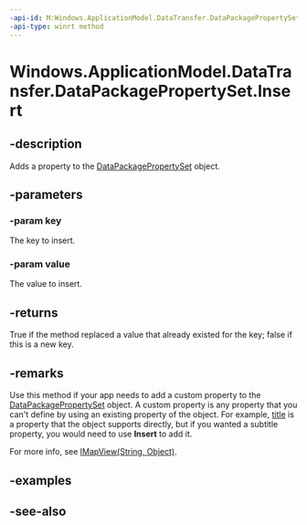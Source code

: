----api-id: M:Windows.ApplicationModel.DataTransfer.DataPackagePropertySet.Insert(System.String,System.Object)
-api-type: winrt method
---<!-- Method syntaxpublic bool Insert(System.String key, System.Object value)--># Windows.ApplicationModel.DataTransfer.DataPackagePropertySet.Insert## -descriptionAdds a property to the [DataPackagePropertySet](datapackagepropertyset.md) object.## -parameters### -param keyThe key to insert.### -param valueThe value to insert.## -returnsTrue if the method replaced a value that already existed for the key; false if this is a new key.## -remarksUse this method if your app needs to add a custom property to the [DataPackagePropertySet](datapackagepropertyset.md) object. A custom property is any property that you can't define by using an existing property of the object. For example, [title](datapackagepropertyset_title.md) is a property that the object supports directly, but if you wanted a subtitle property, you would need to use **Insert** to add it.For more info, see [IMapView(String, Object)](../windows.foundation.collections/imapview_2.md).## -examples## -see-also